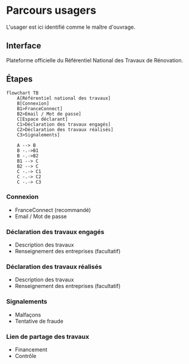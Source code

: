 # Parcours usagers

L'usager est ici identifié comme le maître d'ouvrage.

## Interface

Plateforme officielle du Référentiel National des Travaux de Rénovation.

## Étapes

```mermaid
flowchart TB
    A[Référentiel national des travaux]
    B[Connexion]
    B1>FranceConnect]
    B2>Email / Mot de passe]
    C[Espace déclarant]
    C1>Déclaration des travaux engagés]
    C2>Déclaration des travaux réalisés]
    C3>Signalements]

    A --> B
    B -.->B1
    B -.->B2
    B1 --> C
    B2 --> C
    C -.-> C1
    C -.-> C2
    C -.-> C3
```

### Connexion

- FranceConnect (recommandé)
- Email / Mot de passe

### Déclaration des travaux engagés

- Description des travaux
- Renseignement des entreprises (facultatif)

### Déclaration des travaux réalisés

- Description des travaux
- Renseignement des entreprises (facultatif)

### Signalements

- Malfaçons
- Tentative de fraude

### Lien de partage des travaux

- Financement
- Contrôle
